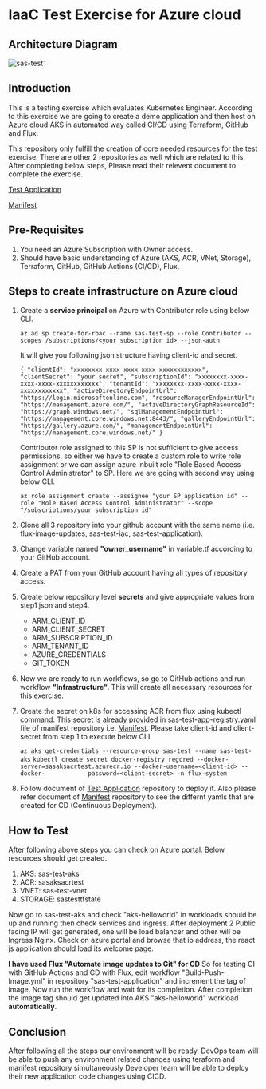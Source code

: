 # IaaC Test Exercise for Azure cloud

## Architecture Diagram

![sas-test1](https://github.com/prashantchamps/sas-test-iac/assets/42674656/ad6ae4d0-e0e2-4d68-b3d9-94f8529e50aa)

## Introduction
This is a testing exercise which evaluates Kubernetes Engineer. According to this exercise we are going to create a demo application and then host on Azure cloud AKS in automated way called CI/CD using Terraform, GitHub and Flux.

This repository only fulfill the creation of core needed resources for the test exercise. There are other 2 repositories as well which are related to this, After completing below steps, Please read their relevent document to complete the exercise. 

[Test Application](https://github.com/prashantchamps/sas-test-application/blob/main/README.md)

[Manifest](https://github.com/prashantchamps/flux-image-updates/blob/main/README.md)

## Pre-Requisites
1) You need an Azure Subscription with Owner access. 
2) Should have basic understanding of Azure (AKS, ACR, VNet, Storage), Terraform, GitHub, GitHub Actions (CI/CD), Flux.

## Steps to create infrastructure on Azure cloud
1) Create a **service principal** on Azure with Contributor role using below CLI.

   `az ad sp create-for-rbac --name sas-test-sp --role Contributor --scopes /subscriptions/<your subscription id> --json-auth`

   It will give you following json structure having client-id and secret.

   `{
     "clientId": "xxxxxxxx-xxxx-xxxx-xxxx-xxxxxxxxxxxx",
     "clientSecret": "your secret",
     "subscriptionId": "xxxxxxxx-xxxx-xxxx-xxxx-xxxxxxxxxxxx",
     "tenantId": "xxxxxxxx-xxxx-xxxx-xxxx-xxxxxxxxxxxx",
     "activeDirectoryEndpointUrl": "https://login.microsoftonline.com",
     "resourceManagerEndpointUrl": "https://management.azure.com/",
     "activeDirectoryGraphResourceId": "https://graph.windows.net/",
     "sqlManagementEndpointUrl": "https://management.core.windows.net:8443/",
     "galleryEndpointUrl": "https://gallery.azure.com/",
     "managementEndpointUrl": "https://management.core.windows.net/"
   }`

   Contributor role assigned to this SP is not sufficient to give access permissions, so either we have to create a custom role to write     role assignment or we can assign azure inbuilt role "Role Based Access Control Administrator" to SP. Here we are going with second way    using below CLI.

   `az role assignment create --assignee "your SP application id" --role "Role Based Access Control Administrator" --scope 
   "/subscriptions/your subscription id"`
   
3) Clone all 3 repository into your github account with the same name (i.e. flux-image-updates, sas-test-iac, sas-test-application).
4) Change variable named **"owner_username"** in variable.tf according to your GitHub account.
5) Create a PAT from your GitHub account having all types of repository access.
6) Create below repository level **secrets** and give appropriate values from step1 json and step4.
   - ARM_CLIENT_ID
   - ARM_CLIENT_SECRET
   - ARM_SUBSCRIPTION_ID
   - ARM_TENANT_ID
   - AZURE_CREDENTIALS
   - GIT_TOKEN
7) Now we are ready to run workflows, so go to GitHub actions and run workflow **"Infrastructure"**. This will create all necessary          resources for this exercise.
8) Create the secret on k8s for accessing ACR from flux using kubectl command. This secret is already provided in sas-test-app-registry.yaml file of manifest repository i.e. [Manifest](https://github.com/prashantchamps/flux-image-updates). Please take client-id and client-secret from step 1 to execute below CLI.

   `az aks get-credentials --resource-group sas-test --name sas-test-aks`
   `kubectl create secret docker-registry regcred --docker-server=sasaksacrtest.azurecr.io --docker-username=<client-id> --docker-            password=<client-secret> -n flux-system`
9) Follow document of [Test Application](https://github.com/prashantchamps/sas-test-application/blob/main/README.md) repository to           deploy it. Also please refer document of [Manifest](https://github.com/prashantchamps/flux-image-updates/blob/main/README.md)             repository to see the differnt yamls that are created for CD (Continuous Deployment).

## How to Test
After following above steps you can check on Azure portal. Below resources should get created.
1) AKS: sas-test-aks
2) ACR: sasaksacrtest
3) VNET: sas-test-vnet
4) STORAGE: sastesttfstate

Now go to sas-test-aks and check "aks-helloworld" in workloads should be up and running then check services and ingress.
After deployment 2 Public facing IP will get generated, one will be load balancer and other will be Ingress Nginx. Check on azure portal and browse that ip address, the react js application should load its welcome page.

**I have used Flux "Automate image updates to Git" for CD**
So for testing CI with GitHub Actions and CD with Flux, edit workflow "Build-Push-Image.yml" in repository "sas-test-application" and increment the tag of image. Now run the workflow and wait for its completion. After completion the image tag should get updated into AKS "aks-helloworld" workload **automatically**.

## Conclusion
After following all the steps our environment will be ready. DevOps team will be able to push any environment related changes using teraform and manifest repository simultaneously Developer team will be able to deploy their new application code changes using CICD.


